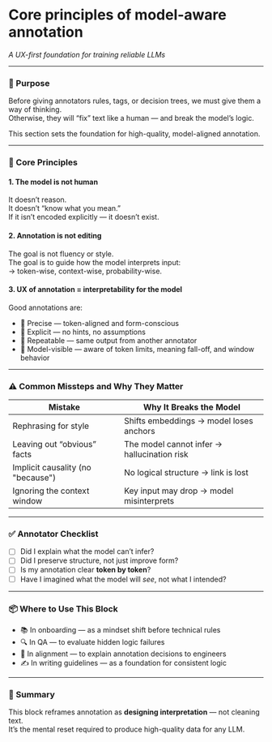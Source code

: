# Core principles of model-aware annotation  
*A UX-first foundation for training reliable LLMs*

---

### 🎯 Purpose

Before giving annotators rules, tags, or decision trees, we must give them a way of thinking.  
Otherwise, they will “fix” text like a human — and break the model’s logic.

This section sets the foundation for high-quality, model-aligned annotation.

---

### 🧠 Core Principles

#### 1. The model is not human  
It doesn’t reason.  
It doesn’t “know what you mean.”  
If it isn’t encoded explicitly — it doesn’t exist.

#### 2. Annotation is not editing  
The goal is not fluency or style.  
The goal is to guide how the model interprets input:  
→ token-wise, context-wise, probability-wise.

#### 3. UX of annotation = interpretability for the model  
Good annotations are:

- 📏 Precise — token-aligned and form-conscious  
- 🤝 Explicit — no hints, no assumptions  
- 🔁 Repeatable — same output from another annotator  
- 🧠 Model-visible — aware of token limits, meaning fall-off, and window behavior

---

### ⚠️ Common Missteps and Why They Matter

| Mistake                                 | Why It Breaks the Model                     |
|-----------------------------------------|---------------------------------------------|
| Rephrasing for style                    | Shifts embeddings → model loses anchors     |
| Leaving out “obvious” facts             | The model cannot infer → hallucination risk |
| Implicit causality (no "because")       | No logical structure → link is lost         |
| Ignoring the context window             | Key input may drop → model misinterprets    |

---

### ✅ Annotator Checklist

- [ ] Did I explain what the model can’t infer?  
- [ ] Did I preserve structure, not just improve form?  
- [ ] Is my annotation clear **token by token**?  
- [ ] Have I imagined what the model will *see*, not what I intended?

---

### 📦 Where to Use This Block

- 📚 In onboarding — as a mindset shift before technical rules  
- 🔍 In QA — to evaluate hidden logic failures  
- 🧠 In alignment — to explain annotation decisions to engineers  
- ✍️ In writing guidelines — as a foundation for consistent logic

---

### 🧩 Summary

This block reframes annotation as **designing interpretation** — not cleaning text.  
It’s the mental reset required to produce high-quality data for any LLM.
